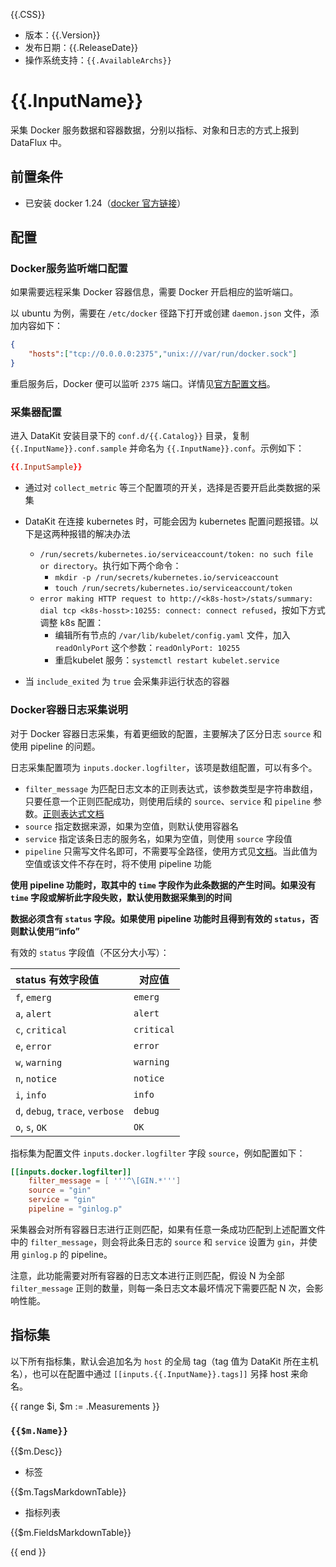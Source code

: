 {{.CSS}}

- 版本：{{.Version}}
- 发布日期：{{.ReleaseDate}}
- 操作系统支持：`{{.AvailableArchs}}`

# {{.InputName}}

采集 Docker 服务数据和容器数据，分别以指标、对象和日志的方式上报到 DataFlux 中。

## 前置条件

- 已安装 docker 1.24（[docker 官方链接](https://www.docker.com/get-started)）

## 配置

### Docker服务监听端口配置

如果需要远程采集 Docker 容器信息，需要 Docker 开启相应的监听端口。

以 ubuntu 为例，需要在 `/etc/docker` 径路下打开或创建 `daemon.json` 文件，添加内容如下：

```json
{
    "hosts":["tcp://0.0.0.0:2375","unix:///var/run/docker.sock"]
}
```

重启服务后，Docker 便可以监听 `2375` 端口。详情见[官方配置文档](https://docs.docker.com/config/daemon/#configure-the-docker-daemon)。

### 采集器配置

进入 DataKit 安装目录下的 `conf.d/{{.Catalog}}` 目录，复制 `{{.InputName}}.conf.sample` 并命名为 `{{.InputName}}.conf`。示例如下：

```toml
{{.InputSample}} 
```

- 通过对 `collect_metric` 等三个配置项的开关，选择是否要开启此类数据的采集
- DataKit 在连接 kubernetes 时，可能会因为 kubernetes 配置问题报错。以下是这两种报错的解决办法
    - `/run/secrets/kubernetes.io/serviceaccount/token: no such file or directory`。执行如下两个命令：
        - `mkdir -p /run/secrets/kubernetes.io/serviceaccount`
        - `touch /run/secrets/kubernetes.io/serviceaccount/token`
    - `error making HTTP request to http://<k8s-host>/stats/summary: dial tcp <k8s-hosst>:10255: connect: connect refused`，按如下方式调整 k8s 配置：
        - 编辑所有节点的 `/var/lib/kubelet/config.yaml` 文件，加入`readOnlyPort` 这个参数：`readOnlyPort: 10255`
        - 重启kubelet 服务：`systemctl restart kubelet.service`

- 当 `include_exited` 为 `true` 会采集非运行状态的容器

### Docker容器日志采集说明

对于 Docker 容器日志采集，有着更细致的配置，主要解决了区分日志 `source` 和使用 pipeline 的问题。

日志采集配置项为 `inputs.docker.logfilter`，该项是数组配置，可以有多个。

- `filter_message` 为匹配日志文本的正则表达式，该参数类型是字符串数组，只要任意一个正则匹配成功，则使用后续的 `source`、`service` 和 `pipeline` 参数。[正则表达式文档](https://golang.org/pkg/regexp/syntax/#hdr-Syntax)
- `source` 指定数据来源，如果为空值，则默认使用容器名
- `service` 指定该条日志的服务名，如果为空值，则使用 `source` 字段值
- `pipeline` 只需写文件名即可，不需要写全路径，使用方式见[文档](./pipeline)。当此值为空值或该文件不存在时，将不使用 pipeline 功能

**使用 pipeline 功能时，取其中的 `time` 字段作为此条数据的产生时间。如果没有 `time` 字段或解析此字段失败，默认使用数据采集到的时间**

**数据必须含有 `status` 字段。如果使用 pipeline 功能时且得到有效的 `status`，否则默认使用“info”**

有效的 `status` 字段值（不区分大小写）：

| status 有效字段值                | 对应值     |
| :---                             | ---        |
| `f`, `emerg`                     | `emerg`    |
| `a`, `alert`                     | `alert`    |
| `c`, `critical`                  | `critical` |
| `e`, `error`                     | `error`    |
| `w`, `warning`                   | `warning`  |
| `n`, `notice`                    | `notice`   |
| `i`, `info`                      | `info`     |
| `d`, `debug`, `trace`, `verbose` | `debug`    |
| `o`, `s`, `OK`                   | `OK`       |

指标集为配置文件 `inputs.docker.logfilter` 字段 `source`，例如配置如下：

```toml
[[inputs.docker.logfilter]]
    filter_message = [ '''^\[GIN.*''']
    source = "gin"
    service = "gin"
    pipeline = "ginlog.p"
```

采集器会对所有容器日志进行正则匹配，如果有任意一条成功匹配到上述配置文件中的 `filter_message`，则会将此条日志的 `source` 和 `service` 设置为 `gin`，并使用 `ginlog.p` 的 pipeline。

注意，此功能需要对所有容器的日志文本进行正则匹配，假设 N 为全部 `filter_message` 正则的数量，则每一条日志文本最坏情况下需要匹配 N 次，会影响性能。

## 指标集

以下所有指标集，默认会追加名为 `host` 的全局 tag（tag 值为 DataKit 所在主机名），也可以在配置中通过 `[[inputs.{{.InputName}}.tags]]` 另择 host 来命名。

{{ range $i, $m := .Measurements }}

### `{{$m.Name}}`

{{$m.Desc}}

-  标签

{{$m.TagsMarkdownTable}}

- 指标列表

{{$m.FieldsMarkdownTable}}

{{ end }} 
